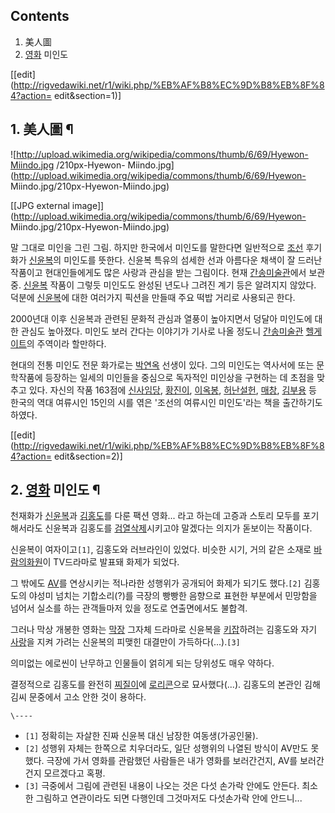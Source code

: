 ## Contents

    

1. 美人圖 
2. [영화](%EC%98%81%ED%99%94.md) 미인도 

[[edit](http://rigvedawiki.net/r1/wiki.php/%EB%AF%B8%EC%9D%B8%EB%8F%84?action=
edit&section=1)]

## 1. 美人圖 ¶

  

![http://upload.wikimedia.org/wikipedia/commons/thumb/6/69/Hyewon-Miindo.jpg
/210px-Hyewon-
Miindo.jpg](http://upload.wikimedia.org/wikipedia/commons/thumb/6/69/Hyewon-
Miindo.jpg/210px-Hyewon-Miindo.jpg)

[[JPG external
image]](http://upload.wikimedia.org/wikipedia/commons/thumb/6/69/Hyewon-
Miindo.jpg/210px-Hyewon-Miindo.jpg)

  

말 그대로 미인을 그린 그림. 하지만 한국에서 미인도를 말한다면 일반적으로 [조선](%EC%A1%B0%EC%84%A0.md) 후기 화가
[신윤복](%EC%8B%A0%EC%9C%A4%EB%B3%B5.md)의 미인도를 뜻한다. 신윤복 특유의 섬세한 선과 아름다운 채색이 잘
드러난 작품이고 현대인들에게도 많은 사랑과 관심을 받는 그림이다. 현재
[간송미술관](%EA%B0%84%EC%86%A1%EB%AF%B8%EC%88%A0%EA%B4%80.md)에서 보관 중.
[신윤복](%EC%8B%A0%EC%9C%A4%EB%B3%B5.md) 작품이 그렇듯 미인도도 완성된 년도나 그려진 계기 등은 알려지지
않았다. 덕분에 [신윤복](%EC%8B%A0%EC%9C%A4%EB%B3%B5.md)에 대한 여러가지 픽션을 만들때 주요 떡밥 거리로
사용되곤 한다.  

2000년대 이후 신윤복과 관련된 문화적 관심과 열풍이 높아지면서 덩달아 미인도에 대한 관심도 높아졌다. 미인도 보러 간다는 이야기가 기사로
나올 정도니 [간송미술관](%EA%B0%84%EC%86%A1%EB%AF%B8%EC%88%A0%EA%B4%80.md)
[헬게이트](%ED%97%AC%EA%B2%8C%EC%9D%B4%ED%8A%B8.md)의 주역이라 할만하다.

  

현대의 전통 미인도 전문 화가로는 [박연옥](%EB%B0%95%EC%97%B0%EC%98%A5.md) 선생이 있다. 그의 미인도는
역사서에 또는 문학작품에 등장하는 일세의 미인들을 중심으로 독자적인 미인상을 구현하는 데 초점을 맞추고 있다. 자신의 작품 163점에
[신사임당](%EC%8B%A0%EC%82%AC%EC%9E%84%EB%8B%B9.md),
[황진이](%ED%99%A9%EC%A7%84%EC%9D%B4.md),
[이옥봉](%EC%9D%B4%EC%98%A5%EB%B4%89.md),
[허난설헌](%ED%97%88%EB%82%9C%EC%84%A4%ED%97%8C.md),
[매창](%EB%A7%A4%EC%B0%BD.md), [김부용](%EA%B9%80%EB%B6%80%EC%9A%A9.md) 등 한국의
역대 여류시인 15인의 시를 엮은 '조선의 여류시인 미인도'라는 책을 출간하기도 하였다.

  

[[edit](http://rigvedawiki.net/r1/wiki.php/%EB%AF%B8%EC%9D%B8%EB%8F%84?action=
edit&section=2)]

## 2. [영화](%EC%98%81%ED%99%94.md) 미인도 ¶

천재화가 [신윤복](%EC%8B%A0%EC%9C%A4%EB%B3%B5.md)과
[김홍도](%EA%B9%80%ED%99%8D%EB%8F%84.md)를 다룬 팩션 영화... 라고 하는데 고증과 스토리 모두를
포기해서라도 신윤복과 김홍도를 [검열삭제](%EA%B2%80%EC%97%B4%EC%82%AD%EC%A0%9C.md)시키고야 말겠다는
의지가 돋보이는 작품이다.

  

신윤복이 여자이고`[1]`, 김홍도와 러브라인이 있었다. 비슷한 시기, 거의 같은 소재로 [바람의화원](%EB%B0%94%EB%9E%8C%EC%9D%98%20%ED%99%94%EC%9B%90.md)이 TV드라마로 발표돼 화제가
되었다.

  

그 밖에도 [AV](AV.md)를 연상시키는 적나라한 성행위가 공개되어 화제가 되기도 했다.`[2]` 김홍도의 야성미 넘치는
기합소리(?)를 극장의 빵빵한 음향으로 표현한 부분에서 민망함을 넘어서 실소를 하는 관객들마저 있을 정도로 연출면에서도 불합격.

  

그러나 막상 개봉한 영화는 [막장](%EB%A7%89%EC%9E%A5.md) 그자체 드라마로 신윤복을
[키잡](%ED%82%A4%EC%9E%A1.md)하려는 김홍도와 자기 [사랑](%EC%82%AC%EB%9E%91.md)을 지켜
가려는 신윤복의 피맺힌 대결만이 가득하다(...).`[3]`

  

의미없는 에로씬이 난무하고 인물들이 얽히게 되는 당위성도 매우 약하다.

  

결정적으로 김홍도를 완전히 [찌질이](%EC%B0%8C%EC%A7%88%EC%9D%B4.md)에
[로리콘](%EB%A1%9C%EB%A6%AC%EC%BD%98.md)으로 묘사했다(...). 김홍도의 본관인 김해 김씨 문중에서 고소
안한 것이 용하다.

  

`\----`

  * `[1]` 정확히는 자살한 진짜 신윤복 대신 남장한 여동생(가공인물).
  * `[2]` 성행위 자체는 한쪽으로 치우더라도, 일단 성행위의 나열된 방식이 AV만도 못했다. 극장에 가서 영화를 관람했던 사람들은 내가 영화를 보러간건지, AV를 보러간건지 모르겠다고 혹평.
  * `[3]` 극중에서 그림에 관련된 내용이 나오는 것은 다섯 손가락 안에도 안든다. 최소한 그림하고 연관이라도 되면 다행인데 그것마저도 다섯손가락 안에 안드니...

